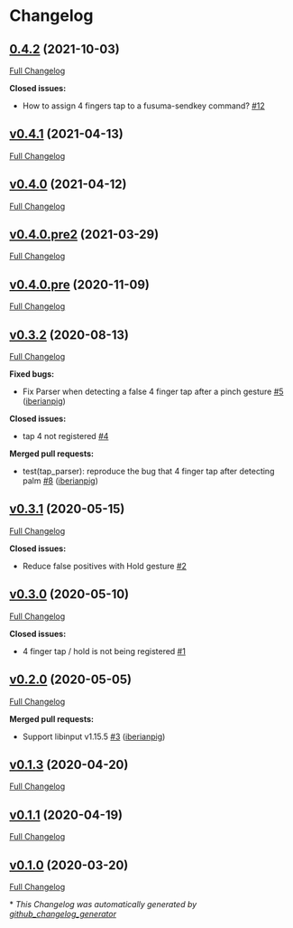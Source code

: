 # Changelog

## [0.4.2](https://github.com/iberianpig/fusuma-plugin-tap/tree/0.4.2) (2021-10-03)

[Full Changelog](https://github.com/iberianpig/fusuma-plugin-tap/compare/v0.4.1...0.4.2)

**Closed issues:**

- How to assign 4 fingers tap to a fusuma-sendkey command? [\#12](https://github.com/iberianpig/fusuma-plugin-tap/issues/12)

## [v0.4.1](https://github.com/iberianpig/fusuma-plugin-tap/tree/v0.4.1) (2021-04-13)

[Full Changelog](https://github.com/iberianpig/fusuma-plugin-tap/compare/v0.4.0...v0.4.1)

## [v0.4.0](https://github.com/iberianpig/fusuma-plugin-tap/tree/v0.4.0) (2021-04-12)

[Full Changelog](https://github.com/iberianpig/fusuma-plugin-tap/compare/v0.4.0.pre2...v0.4.0)

## [v0.4.0.pre2](https://github.com/iberianpig/fusuma-plugin-tap/tree/v0.4.0.pre2) (2021-03-29)

[Full Changelog](https://github.com/iberianpig/fusuma-plugin-tap/compare/v0.4.0.pre...v0.4.0.pre2)

## [v0.4.0.pre](https://github.com/iberianpig/fusuma-plugin-tap/tree/v0.4.0.pre) (2020-11-09)

[Full Changelog](https://github.com/iberianpig/fusuma-plugin-tap/compare/v0.3.2...v0.4.0.pre)

## [v0.3.2](https://github.com/iberianpig/fusuma-plugin-tap/tree/v0.3.2) (2020-08-13)

[Full Changelog](https://github.com/iberianpig/fusuma-plugin-tap/compare/v0.3.1...v0.3.2)

**Fixed bugs:**

- Fix Parser when detecting a false 4 finger tap after a pinch gesture [\#5](https://github.com/iberianpig/fusuma-plugin-tap/pull/5) ([iberianpig](https://github.com/iberianpig))

**Closed issues:**

- tap 4 not registered [\#4](https://github.com/iberianpig/fusuma-plugin-tap/issues/4)

**Merged pull requests:**

- test\(tap\_parser\): reproduce the bug that 4 finger tap after detecting palm [\#8](https://github.com/iberianpig/fusuma-plugin-tap/pull/8) ([iberianpig](https://github.com/iberianpig))

## [v0.3.1](https://github.com/iberianpig/fusuma-plugin-tap/tree/v0.3.1) (2020-05-15)

[Full Changelog](https://github.com/iberianpig/fusuma-plugin-tap/compare/v0.3.0...v0.3.1)

**Closed issues:**

- Reduce false positives with Hold gesture [\#2](https://github.com/iberianpig/fusuma-plugin-tap/issues/2)

## [v0.3.0](https://github.com/iberianpig/fusuma-plugin-tap/tree/v0.3.0) (2020-05-10)

[Full Changelog](https://github.com/iberianpig/fusuma-plugin-tap/compare/v0.2.0...v0.3.0)

**Closed issues:**

- 4 finger tap / hold is not being registered [\#1](https://github.com/iberianpig/fusuma-plugin-tap/issues/1)

## [v0.2.0](https://github.com/iberianpig/fusuma-plugin-tap/tree/v0.2.0) (2020-05-05)

[Full Changelog](https://github.com/iberianpig/fusuma-plugin-tap/compare/v0.1.3...v0.2.0)

**Merged pull requests:**

- Support libinput v1.15.5 [\#3](https://github.com/iberianpig/fusuma-plugin-tap/pull/3) ([iberianpig](https://github.com/iberianpig))

## [v0.1.3](https://github.com/iberianpig/fusuma-plugin-tap/tree/v0.1.3) (2020-04-20)

[Full Changelog](https://github.com/iberianpig/fusuma-plugin-tap/compare/v0.1.1...v0.1.3)

## [v0.1.1](https://github.com/iberianpig/fusuma-plugin-tap/tree/v0.1.1) (2020-04-19)

[Full Changelog](https://github.com/iberianpig/fusuma-plugin-tap/compare/v0.1.0...v0.1.1)

## [v0.1.0](https://github.com/iberianpig/fusuma-plugin-tap/tree/v0.1.0) (2020-03-20)

[Full Changelog](https://github.com/iberianpig/fusuma-plugin-tap/compare/2aba0786150abae08eaf7c1c57659ea571135763...v0.1.0)



\* *This Changelog was automatically generated by [github_changelog_generator](https://github.com/github-changelog-generator/github-changelog-generator)*
